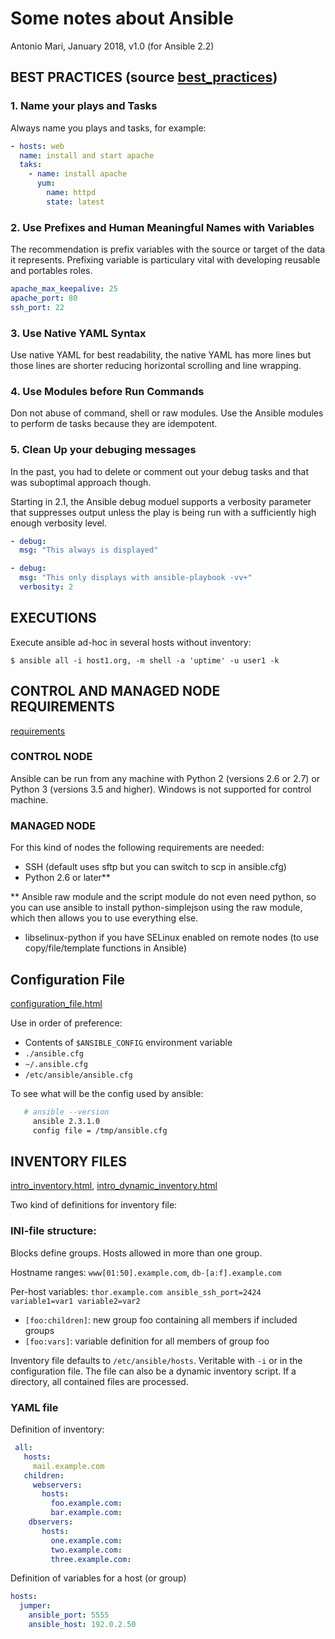 # Some notes about Ansible
Antonio Mari, January 2018, v1.0 (for Ansible 2.2)

## BEST PRACTICES (source [best_practices](https://www.ansible.com/blog/ansible-best-practices-essentials))

### 1. Name your plays and Tasks
Always name you plays and tasks, for example:

```yaml
- hosts: web
  name: install and start apache
  taks:
    - name: install apache
      yum:
        name: httpd
        state: latest
```

### 2. Use Prefixes and Human Meaningful Names with Variables
The recommendation is prefix variables with the source or target of the data it represents. Prefixing variable is particulary vital with developing reusable and portables roles.

```yaml
apache_max_keepalive: 25
apache_port: 80
ssh_port: 22
```

### 3. Use Native YAML Syntax
Use native YAML for best readability, the native YAML has more lines but those lines are shorter reducing horizontal scrolling and line wrapping.

### 4. Use Modules before Run Commands
Don not abuse of command, shell or raw modules. Use the Ansible modules to perform de tasks because they are idempotent.

### 5. Clean Up your debuging messages
In the past, you had to delete or comment out your debug tasks and that was suboptimal approach though.

Starting in 2.1, the Ansible debug moduel supports a verbosity parameter that suppresses output unless the play is being run with a sufficiently high enough verbosity level.

```yaml
- debug:
  msg: "This always is displayed"

- debug:
  msg: "This only displays with ansible-playbook -vv+"
  verbosity: 2
```


## EXECUTIONS
Execute ansible ad-hoc in several hosts without inventory:

`$ ansible all -i host1.org, -m shell -a 'uptime' -u user1 -k`



## CONTROL AND MANAGED NODE REQUIREMENTS
[requirements](http://docs.ansible.com/ansible/latest/intro_installation.html#control-machine-requirements)

### CONTROL NODE
Ansible can be run from any machine with Python 2 (versions 2.6 or 2.7) or Python 3 (versions 3.5 and higher). Windows is not supported for control machine.

### MANAGED NODE
For this kind of nodes the following requirements are needed:

 * SSH (default uses sftp but you can switch to scp in ansible.cfg)
 * Python 2.6 or later**

** Ansible raw module and the script module do not even need python, so you can use ansible to install python-simplejson using the raw module, which then allows you to use everything else.
 * libselinux-python if you have SELinux enabled on remote nodes (to use copy/file/template functions in Ansible)


## Configuration File
[configuration_file.html](http://docs.ansible.com/ansible/latest/intro_configuration.html)

Use in order of preference:
 + Contents of `$ANSIBLE_CONFIG` environment variable
 + `./ansible.cfg`
 + `~/.ansible.cfg`
 + `/etc/ansible/ansible.cfg`

To see what will be the config used by ansible:
``` bash
   # ansible --version
     ansible 2.3.1.0
     config file = /tmp/ansible.cfg
```

## INVENTORY FILES
[intro_inventory.html](http://docs.ansible.com/ansible/latest/intro_inventory.html), [intro_dynamic_inventory.html](http://docs.ansible.com/ansible/latest/intro_dynamic_inventory.html)

Two kind of definitions for inventory file:

### INI-file structure: 
Blocks define groups. Hosts allowed in more than one group. 

Hostname ranges: `www[01:50].example.com`, `db-[a:f].example.com`

Per-host variables: `thor.example.com ansible_ssh_port=2424 variable1=var1 variable2=var2`

- `[foo:children]`: new group foo containing all members if included groups
- `[foo:vars]`: variable definition for all members of group foo

Inventory file defaults to `/etc/ansible/hosts`. Veritable with `-i` or in the configuration file. The file can also be a dynamic inventory script. If a directory, all contained files are processed.

### YAML file
Definition of inventory:
``` yaml
 all:
   hosts:
     mail.example.com
   children:
     webservers:
       hosts:
         foo.example.com:
         bar.example.com:
    dbservers:
       hosts:
         one.example.com:
         two.example.com:
         three.example.com:
```

Definition of variables for a host (or group)
``` yaml
hosts:
  jumper:
    ansible_port: 5555
    ansible_host: 192.0.2.50
```


